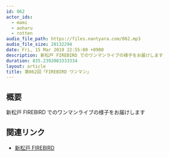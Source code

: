 ```yaml
---
id: 062
actor_ids:
  - mami
  - aoharu
  - rotten
audio_file_path: https://files.nantyara.com/062.mp3
audio_file_size: 20132294
date: Fri, 15 Mar 2019 22:55:00 +0900
description: 新松戸 FIREBIRD でのワンマンライブの様子をお届けします
duration: 835.2392083333334
layout: article
title: 第062回「FIREBIRD ワンマン」
---
```

## 概要

新松戸 FIREBIRD でのワンマンライブの様子をお届けします

## 関連リンク

* [新松戸 FIREBIRD](http://www.aj-group.co.jp/firebird.html)
